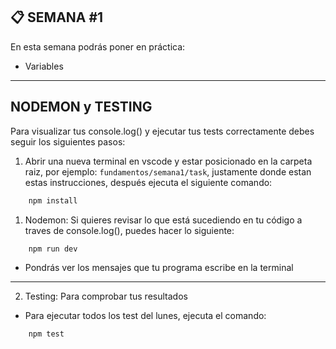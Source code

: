 ## **📋 SEMANA #1**

En esta semana podrás poner en práctica:

-  Variables

---

## **NODEMON y TESTING**

Para  visualizar tus console.log() y ejecutar tus tests correctamente debes seguir los siguientes pasos:

1. Abrir una nueva terminal en vscode y estar posicionado en la carpeta raiz, por ejemplo: `fundamentos/semana1/task`, justamente donde estan estas instrucciones, después ejecuta el siguiente comando:

```bash
    npm install
```

1. Nodemon: Si quieres revisar lo que está sucediendo en tu código a traves de console.log(), puedes hacer lo siguiente:

```bash
    npm run dev
```
- Pondrás ver los mensajes que tu programa escribe en la terminal

---

2. Testing: Para comprobar tus resultados

-  Para ejecutar todos los test del lunes, ejecuta el comando:

```bash
    npm test
```




